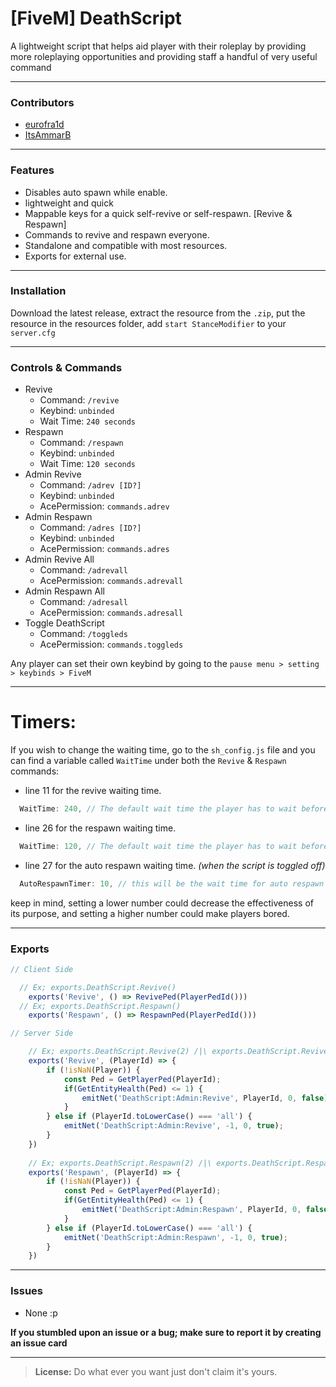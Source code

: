 # [FiveM] DeathScript 
A lightweight script that helps aid player with their roleplay by providing more roleplaying opportunities and providing staff a handful of very useful command 

---

### Contributors
- [eurofra1d](https://github.com/eurofra1d)
- [ItsAmmarB](https://github.com/ItsAmmarB)

---

### Features
- Disables auto spawn while enable.
- lightweight and quick
- Mappable keys for a quick self-revive or self-respawn. [Revive & Respawn]
- Commands to revive and respawn everyone.
- Standalone and compatible with most resources.
- Exports for external use. 

---

 ### Installation
Download the latest release, extract the resource from the `.zip`, put the resource in the resources folder, add `start StanceModifier` to your `server.cfg`

---

### Controls & Commands
- Revive 
    - Command: `/revive`
    - Keybind: `unbinded`
    - Wait Time: `240 seconds`
- Respawn 
    - Command: `/respawn`
    - Keybind: `unbinded`
    - Wait Time: `120 seconds`
- Admin Revive 
    - Command: `/adrev [ID?]`
    - Keybind: `unbinded`
    - AcePermission: `commands.adrev`
- Admin Respawn 
    - Command: `/adres [ID?]`
    - Keybind: `unbinded`
    - AcePermission: `commands.adres`
- Admin Revive All 
    - Command: `/adrevall`
    - AcePermission: `commands.adrevall`
- Admin Respawn All 
    - Command: `/adresall`
    - AcePermission: `commands.adresall`
- Toggle DeathScript 
    - Command: `/toggleds`
    - AcePermission: `commands.toggleds`

Any player can set their own keybind by going to the `pause menu > setting > keybinds > FiveM`

---

# Timers:
If you wish to change the waiting time, go to the `sh_config.js` file and you can find a variable called `WaitTime` under both the `Revive` & `Respawn` commands:
- line 11 for the revive waiting time.
```javascript
  WaitTime: 240, // The default wait time the player has to wait before they can use the command // TIME IN SECONDS \\
``` 
- line 26 for the respawn waiting time.
```javascript
  WaitTime: 120, // The default wait time the player has to wait before they can use the command // TIME IN SECONDS \\
``` 
- line 27 for the auto respawn waiting time. _(when the script is toggled off)_
```javascript
  AutoRespawnTimer: 10, // this will be the wait time for auto respawn when the script is toggled off using the command or in line No.2
``` 
keep in mind, setting a lower number could decrease the effectiveness of its purpose, and setting a higher number could make players bored.

---

### Exports
```js
// Client Side

  // Ex; exports.DeathScript.Revive()
    exports('Revive', () => RevivePed(PlayerPedId())) 
  // Ex; exports.DeathScript.Respawn()
    exports('Respawn', () => RespawnPed(PlayerPedId())) 
```


```js
// Server Side

    // Ex; exports.DeathScript.Revive(2) /|\ exports.DeathScript.Revive('All')
    exports('Revive', (PlayerId) => {
        if (!isNaN(Player)) {
            const Ped = GetPlayerPed(PlayerId);
            if(GetEntityHealth(Ped) <= 1) {
                emitNet('DeathScript:Admin:Revive', PlayerId, 0, false);
            }
        } else if (PlayerId.toLowerCase() === 'all') {
            emitNet('DeathScript:Admin:Revive', -1, 0, true);
        }
    })
    
    // Ex; exports.DeathScript.Respawn(2) /|\ exports.DeathScript.Respawn('All')
    exports('Respawn', (PlayerId) => {
        if (!isNaN(Player)) {
            const Ped = GetPlayerPed(PlayerId);
            if(GetEntityHealth(Ped) <= 1) {
                emitNet('DeathScript:Admin:Respawn', PlayerId, 0, false);
            }
        } else if (PlayerId.toLowerCase() === 'all') {
            emitNet('DeathScript:Admin:Respawn', -1, 0, true);
        }
    })
```

---

### Issues
-	None :p

**If you stumbled upon an issue or a bug; make sure to report it by creating an issue card**

---

 > **License:** Do what ever you want just don't claim it's yours.
